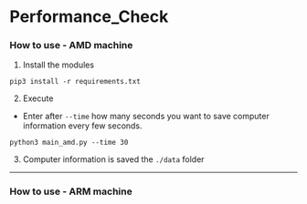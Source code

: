 # Performance_Check

### How to use - AMD machine
1. Install the modules
```shell
pip3 install -r requirements.txt
```

2. Execute
- Enter after `--time` how many seconds you want to save computer information every few seconds.
```shell
python3 main_amd.py --time 30
```

3. Computer information is saved the `./data` folder

---


### How to use - ARM machine